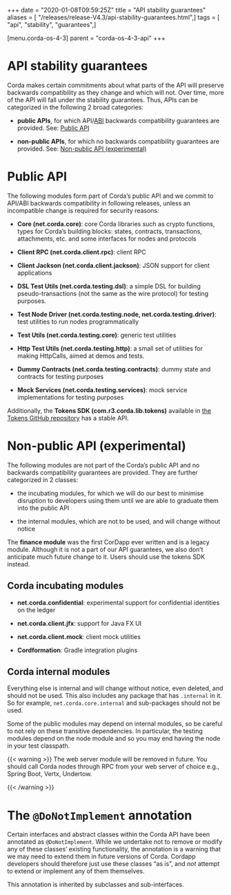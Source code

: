 +++
date = "2020-01-08T09:59:25Z"
title = "API stability guarantees"
aliases = [ "/releases/release-V4.3/api-stability-guarantees.html",]
tags = [ "api", "stability", "guarantees",]

[menu.corda-os-4-3]
parent = "corda-os-4-3-api"
+++


# API stability guarantees

Corda makes certain commitments about what parts of the API will preserve backwards compatibility as they change and
            which will not. Over time, more of the API will fall under the stability guarantees. Thus, APIs can be categorized in the following 2 broad categories:


* **public APIs**, for which API/[ABI](https://en.wikipedia.org/wiki/Application_binary_interface) backwards compatibility guarantees are provided. See: [Public API](#public-api)


* **non-public APIs**, for which no backwards compatibility guarantees are provided. See: [Non-public API (experimental)](#non-public-api)



# Public API

The following modules form part of Corda’s public API and we commit to API/ABI backwards compatibility in following releases, unless an incompatible change is required for security reasons:


* **Core (net.corda.core)**: core Corda libraries such as crypto functions, types for Corda’s building blocks: states, contracts, transactions, attachments, etc. and some interfaces for nodes and protocols


* **Client RPC (net.corda.client.rpc)**: client RPC


* **Client Jackson (net.corda.client.jackson)**: JSON support for client applications


* **DSL Test Utils (net.corda.testing.dsl)**: a simple DSL for building pseudo-transactions (not the same as the wire protocol) for testing purposes.


* **Test Node Driver (net.corda.testing.node, net.corda.testing.driver)**: test utilities to run nodes programmatically


* **Test Utils (net.corda.testing.core)**: generic test utilities


* **Http Test Utils (net.corda.testing.http)**: a small set of utilities for making HttpCalls, aimed at demos and tests.


* **Dummy Contracts (net.corda.testing.contracts)**: dummy state and contracts for testing purposes


* **Mock Services (net.corda.testing.services)**: mock service implementations for testing purposes


Additionally, the **Tokens SDK (com.r3.corda.lib.tokens)** available in [the Tokens GitHub repository](https://github.com/corda/token-sdk)
            has a stable API.


# Non-public API (experimental)

The following modules are not part of the Corda’s public API and no backwards compatibility guarantees are provided. They are further categorized in 2 classes:


* the incubating modules, for which we will do our best to minimise disruption to developers using them until we are able to graduate them into the public API


* the internal modules, which are not to be used, and will change without notice


The **finance module** was the first CorDapp ever written and is a legacy module. Although it is not a part of our API guarantees, we also
            don’t anticipate much future change to it. Users should use the tokens SDK instead.


## Corda incubating modules


* **net.corda.confidential**: experimental support for confidential identities on the ledger


* **net.corda.client.jfx**: support for Java FX UI


* **net.corda.client.mock**: client mock utilities


* **Cordformation**: Gradle integration plugins



## Corda internal modules

Everything else is internal and will change without notice, even deleted, and should not be used. This also includes any package that has
                `.internal` in it. So for example, `net.corda.core.internal` and sub-packages should not be used.

Some of the public modules may depend on internal modules, so be careful to not rely on these transitive dependencies. In particular, the
                testing modules depend on the node module and so you may end having the node in your test classpath.


{{< warning >}}
The web server module will be removed in future. You should call Corda nodes through RPC from your web server of choice e.g., Spring Boot, Vertx, Undertow.

{{< /warning >}}


# The `@DoNotImplement` annotation

Certain interfaces and abstract classes within the Corda API have been annotated
            as `@DoNotImplement`. While we undertake not to remove or modify any of these classes’ existing
            functionality, the annotation is a warning that we may need to extend them in future versions of Corda.
            Cordapp developers should therefore just use these classes “as is”, and *not* attempt to extend or implement any of them themselves.

This annotation is inherited by subclasses and sub-interfaces.


